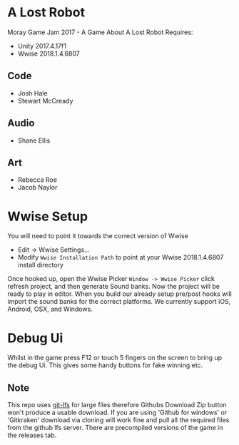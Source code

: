 # A Lost Robot
Moray Game Jam 2017 - A Game About A Lost Robot
Requires:
 - Unity 2017.4.17f1
 - Wwise 2018.1.4.6807
## Code
 - Josh Hale
 - Stewart McCready
## Audio
 - Shane Ellis
## Art
 - Rebecca Roe
 - Jacob Naylor

# Wwise Setup

You will need to point it towards the correct version of Wwise
 - Edit -> Wwise Settings...
 - Modify `Wwise Installation Path` to point at your Wwise 2018.1.4.6807 install directory

Once hooked up, open the Wwise Picker `Window -> Wwise Picker` click refresh project, and then generate Sound banks. Now the project will be ready to play in editor. When you build our already setup pre/post hooks will import the sound banks for the correct platforms. We currently support iOS, Android, OSX, and Windows.

# Debug Ui
Whilst in the game press F12 or touch 5 fingers on the screen to bring up the debug Ui. This gives some handy buttons for fake winning etc.

## Note
This repo uses [git-lfs](https://git-lfs.github.com/) for large files therefore Githubs Download Zip button won't produce a usable download. 
If you are using 'Github for windows' or 'Gitkraken' download via cloning will work fine and pull all the required files from the github lfs server.
There are precompiled versions of the game in the releases tab. 

